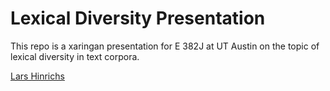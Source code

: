 Lexical Diversity Presentation
================

This repo is a xaringan presentation for E 382J at UT Austin on the
topic of lexical diversity in text corpora.

[Lars Hinrichs](www.larshinrichs.site)
